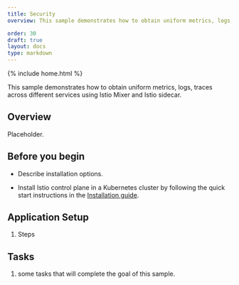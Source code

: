 ```yaml
---
title: Security
overview: This sample demonstrates how to obtain uniform metrics, logs, traces across different services using Istio Mixer and Istio sidecar.

order: 30
draft: true
layout: docs
type: markdown
---
```

{% include home.html %}

This sample demonstrates how to obtain uniform metrics, logs, traces across different services using Istio Mixer and Istio sidecar.

## Overview

Placeholder.

## Before you begin
* Describe installation options.

* Install Istio control plane in a Kubernetes cluster by following the quick start instructions in the
[Installation guide]({{home}}/docs/setup/kubernetes/quick-start.html).

## Application Setup

1. Steps

## Tasks

1. some tasks that will complete the goal of this sample.
